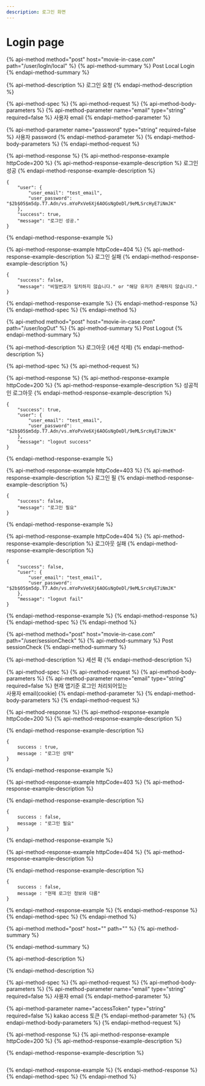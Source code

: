 ```yaml
---
description: 로그인 화면
---
```


# Login page

{% api-method method="post" host="movie-in-case.com" path="/user/logIn/local" %}
{% api-method-summary %}
Post Local Login
{% endapi-method-summary %}

{% api-method-description %}
로그인 요청
{% endapi-method-description %}

{% api-method-spec %}
{% api-method-request %}
{% api-method-body-parameters %}
{% api-method-parameter name="email" type="string" required=false %}
사용자 email
{% endapi-method-parameter %}

{% api-method-parameter name="password" type="string" required=false %}
사용자 password
{% endapi-method-parameter %}
{% endapi-method-body-parameters %}
{% endapi-method-request %}

{% api-method-response %}
{% api-method-response-example httpCode=200 %}
{% api-method-response-example-description %}
로그인 성공
{% endapi-method-response-example-description %}

```
{
    "user": {
        "user_email": "test_email",
        "user_password": "$2b$05$m5dp.T7.Adn/vs.mYoPxVe6Xj6AOGsNgOeDl/9eMLSrcHyE7iNmJK"
    },
    "success": true,
    "message": "로그인 성공."
}
```
{% endapi-method-response-example %}

{% api-method-response-example httpCode=404 %}
{% api-method-response-example-description %}
로그인 실패
{% endapi-method-response-example-description %}

```
{
    "success": false,
    "message": "비밀번호가 일치하지 않습니다." or "해당 유저가 존재하지 않습니다."
}
```
{% endapi-method-response-example %}
{% endapi-method-response %}
{% endapi-method-spec %}
{% endapi-method %}

{% api-method method="post" host="movie-in-case.com" path="/user/logOut" %}
{% api-method-summary %}
Post Logout
{% endapi-method-summary %}

{% api-method-description %}
로그아웃 \(세션 삭제\)
{% endapi-method-description %}

{% api-method-spec %}
{% api-method-request %}

{% api-method-response %}
{% api-method-response-example httpCode=200 %}
{% api-method-response-example-description %}
 성공적인 로그아웃
{% endapi-method-response-example-description %}

```
{
    "success": true,
    "user": {
        "user_email": "test_email",
        "user_password": "$2b$05$m5dp.T7.Adn/vs.mYoPxVe6Xj6AOGsNgOeDl/9eMLSrcHyE7iNmJK"
    },
    "message": "logout success"
}
```
{% endapi-method-response-example %}

{% api-method-response-example httpCode=403 %}
{% api-method-response-example-description %}
 로그인 필
{% endapi-method-response-example-description %}

```
{
    "success": false,
    "message": "로그인 필요"
}
```
{% endapi-method-response-example %}

{% api-method-response-example httpCode=404 %}
{% api-method-response-example-description %}
로그아웃 실패
{% endapi-method-response-example-description %}

```
{
    "success": false,
    "user": {
        "user_email": "test_email",
        "user_password": "$2b$05$m5dp.T7.Adn/vs.mYoPxVe6Xj6AOGsNgOeDl/9eMLSrcHyE7iNmJK"
    },
    "message": "logout fail"
}
```
{% endapi-method-response-example %}
{% endapi-method-response %}
{% endapi-method-spec %}
{% endapi-method %}

{% api-method method="post" host="movie-in-case.com" path="/user/sessionCheck" %}
{% api-method-summary %}
Post sessionCheck
{% endapi-method-summary %}

{% api-method-description %}
 세션 확
{% endapi-method-description %}

{% api-method-spec %}
{% api-method-request %}
{% api-method-body-parameters %}
{% api-method-parameter name="email" type="string" required=false %}
현재 앱기준 로그인 처리되어있는  
사용자 email\(cookie\)
{% endapi-method-parameter %}
{% endapi-method-body-parameters %}
{% endapi-method-request %}

{% api-method-response %}
{% api-method-response-example httpCode=200 %}
{% api-method-response-example-description %}

{% endapi-method-response-example-description %}

```
{
    success : true,
    message : "로그인 상태"
}
```
{% endapi-method-response-example %}

{% api-method-response-example httpCode=403 %}
{% api-method-response-example-description %}

{% endapi-method-response-example-description %}

```
{
    success : false,
    message : "로그인 필요"
}
```
{% endapi-method-response-example %}

{% api-method-response-example httpCode=404 %}
{% api-method-response-example-description %}

{% endapi-method-response-example-description %}

```
{
    success : false,
    message : "현재 로그인 정보와 다름"
}
```
{% endapi-method-response-example %}
{% endapi-method-response %}
{% endapi-method-spec %}
{% endapi-method %}

{% api-method method="post" host="" path="" %}
{% api-method-summary %}

{% endapi-method-summary %}

{% api-method-description %}

{% endapi-method-description %}

{% api-method-spec %}
{% api-method-request %}
{% api-method-body-parameters %}
{% api-method-parameter name="email" type="string" required=false %}
사용자 email
{% endapi-method-parameter %}

{% api-method-parameter name="accessToken" type="string" required=false %}
kakao access 토큰
{% endapi-method-parameter %}
{% endapi-method-body-parameters %}
{% endapi-method-request %}

{% api-method-response %}
{% api-method-response-example httpCode=200 %}
{% api-method-response-example-description %}

{% endapi-method-response-example-description %}

```

```
{% endapi-method-response-example %}
{% endapi-method-response %}
{% endapi-method-spec %}
{% endapi-method %}


